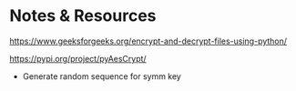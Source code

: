 # Notes & Resources
https://www.geeksforgeeks.org/encrypt-and-decrypt-files-using-python/

https://pypi.org/project/pyAesCrypt/

- Generate random sequence for symm key
